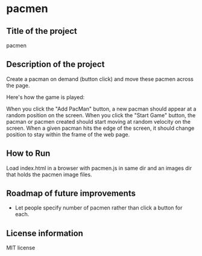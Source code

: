 # pacmen

## Title of the project
pacmen

## Description of the project
Create a pacman on demand (button click) and move these pacmen across the page.

Here's how the game is played:

When you click the "Add PacMan" button, a new pacman should appear at a random position on the screen.
When you click the "Start Game" button, the pacman or pacmen created should start moving at random velocity on the screen.
When a given pacman hits the edge of the screen, it should change position to stay within the frame of the web page.

## How to Run
Load index.html in a browser with pacmen.js in same dir and an images dir that holds the pacmen image files.

## Roadmap of future improvements
* Let people specify number of pacmen rather than click a button for each.

## License information
MIT license